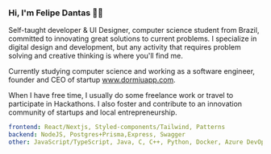 ### Hi, I'm Felipe Dantas 👋🌌

Self-taught developer & UI Designer, computer science student from Brazil, committed to innovating great solutions to current problems. I specialize in digital design and development, but any activity that requires problem solving and creative thinking is where you'll find me.

Currently studying computer science and working as a software engineer, founder and CEO of startup <a href="https://www.dormiuapp.com">www.dormiuapp.com</a>.

When I have free time, I usually do some freelance work or travel to participate in Hackathons. I also foster and contribute to an innovation community of startups and local entrepreneurship.

```yaml
frontend: React/Nextjs, Styled-components/Tailwind, Patterns
backend: NodeJS, Postgres+Prisma,Express, Swagger
other: JavaScript/TypeScript, Java, C, C++, Python, Docker, Azure DevOps
```

